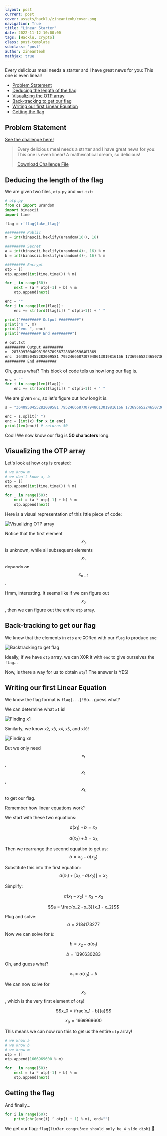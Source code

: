 ```yaml
---
layout: post
current: post
cover: assets/hacklu/zineanteoh/cover.png
navigation: True
title: "Linear Starter"
date: 2022-11-12 10:00:00
tags: [Hacklu, crypto]
class: post-template
subclass: 'post'
author: zineanteoh
mathjax: true
---
```


Every delicious meal needs a starter and I have great news for you: This one is even linear!

-   [Problem Statement](#problem-statement)
-   [Deducing the length of the flag](#deducing-the-length-of-the-flag)
-   [Visualizing the OTP array](#visualizing-the-otp-array)
-   [Back-tracking to get our flag](#back-tracking-to-get-our-flag)
-   [Writing our first Linear Equation](#writing-our-first-linear-equation)
-   [Getting the flag](#getting-the-flag)

## Problem Statement

[See the challenge here!](https://flu.xxx/challenges/5)

> Every delicious meal needs a starter and I have great news for you: This one is even linear! A mathematical dream, so delicious!
>
> [Download Challenge File](https://flu.xxx/static/chall/linearstarter_85b73b02c21744dde33f6282eec18ec3.zip)

## Deducing the length of the flag

We are given two files, `otp.py` and `out.txt`:

```python
# otp.py
from os import urandom
import binascii
import time

flag = r'flag{fake_flag}'

######### Public
m = int(binascii.hexlify(urandom(16)), 16)

######### Secret
a = int(binascii.hexlify(urandom(4)), 16) % m
b = int(binascii.hexlify(urandom(4)), 16) % m

######### Encrypt
otp = []
otp.append(int(time.time()) % m)

for _ in range(50):
    next = (a * otp[-1] + b) % m
    otp.append(next)

enc = ""
for i in range(len(flag)):
    enc += str(ord(flag[i]) ^ otp[i+1]) + " "

print("######### Output #########")
print("m ", m)
print("enc ", enc)
print("######### End #########")
```

```txt
# out.txt
######### Output #########
m  28739970040981503709567288369596407869
enc  3640950455282009581 7952466687307948613019816166 17369565224650736430247096541676484812 22953297873638676928488877237515460574 6789459926483754181974800398181847163 23594281354816491687755064935408616946 13599340837403359325873502361810561387 19178280056739850729152448630210469819 5750796724027627985530525957541452882 14899068761052933017575994683202266588 10708609495728939112384997162322651454 24036844658571121697112504137859157324 4617242990748723227674354943304196855 18811895213158432255382911352169730477 19090734008257354768773800356872218807 23781925047665012503501515791546681866 10347259278484713777649406007853539203 17605109204335680853875403098187626639 2130232046631013730828606948294216620 21291605309616464106136625871603541842 15150606512141085908894479535177870451 11797765787966339319703253967573233539 21189076856862287513809886389691260518 754142039204794340361135836514419126 25917710985296323339724454121714117793 10430306687752180036011806859685360248 14155049792151888529548729619035632390 3277912910544070993632544165961133119 24555483850532783362892269386463254744 21851924633623557709496370345447966529 20098849054794528850763913092125585593 22444745345373743765910753631345826657 13200733808198037288814066436970430062 8007919644650239284152245973135853460 4145783825333884041238186581324648059 7949271522783831154823529866563688327 11327815550981551182285405195735287983 15415826677561422516689603695286902950 7368495634839729216447092354421249405 6733239509344973870819169201534188100 5354313196103706975439863056670652201 13376036093138718246443710729245754760 24103815160796670645668570336373371264 4485216241708087407287873644366957244 22487240697267630545487633525954111207 26218250795526710975934739561708728080 404698605898060412543133749966927487 16026843388557166845903618557603773540 4499819451326175246598693217734651275 27802345808115574172733141693429441358
######### End #########
```

Oh, guess what? This block of code tells us how long our flag is.

```python
enc = ""
for i in range(len(flag)):
    enc += str(ord(flag[i]) ^ otp[i+1]) + " "
```

We are given `enc`, so let's figure out how long it is.

```python
s = "3640950455282009581 7952466687307948613019816166 17369565224650736430247096541676484812 22953297873638676928488877237515460574 6789459926483754181974800398181847163 23594281354816491687755064935408616946 13599340837403359325873502361810561387 19178280056739850729152448630210469819 5750796724027627985530525957541452882 14899068761052933017575994683202266588 10708609495728939112384997162322651454 24036844658571121697112504137859157324 4617242990748723227674354943304196855 18811895213158432255382911352169730477 19090734008257354768773800356872218807 23781925047665012503501515791546681866 10347259278484713777649406007853539203 17605109204335680853875403098187626639 2130232046631013730828606948294216620 21291605309616464106136625871603541842 15150606512141085908894479535177870451 11797765787966339319703253967573233539 21189076856862287513809886389691260518 754142039204794340361135836514419126 25917710985296323339724454121714117793 10430306687752180036011806859685360248 14155049792151888529548729619035632390 3277912910544070993632544165961133119 24555483850532783362892269386463254744 21851924633623557709496370345447966529 20098849054794528850763913092125585593 22444745345373743765910753631345826657 13200733808198037288814066436970430062 8007919644650239284152245973135853460 4145783825333884041238186581324648059 7949271522783831154823529866563688327 11327815550981551182285405195735287983 15415826677561422516689603695286902950 7368495634839729216447092354421249405 6733239509344973870819169201534188100 5354313196103706975439863056670652201 13376036093138718246443710729245754760 24103815160796670645668570336373371264 4485216241708087407287873644366957244 22487240697267630545487633525954111207 26218250795526710975934739561708728080 404698605898060412543133749966927487 16026843388557166845903618557603773540 4499819451326175246598693217734651275 27802345808115574172733141693429441358"

enc = s.split(" ")
enc = [int(x) for x in enc]
print(len(enc)) # returns 50
```

Cool! We now know our flag is **50 characters** long.

## Visualizing the OTP array

Let's look at how `otp` is created:

```python
# we know m
# we don't know a, b
otp = []
otp.append(int(time.time()) % m)

for _ in range(50):
    next = (a * otp[-1] + b) % m
    otp.append(next)
```

Here is a visual representation of this little piece of code:

![Visualizing OTP array](https://i.imgur.com/w1utQFf.png)

Notice that the first element $$x_0$$ is unknown, while all subsequent elements $$x_n$$ depends on $$x_{n-1}$$.

Hmm, interesting. It seems like if we can figure out $$x_0$$, then we can figure out the entire `otp` array.

## Back-tracking to get our flag

We know that the elements in `otp` are XORed with our `flag` to produce `enc`:

![Backtracking to get flag](https://i.imgur.com/weUzrkL.png)

Ideally, if we have `otp` array, we can XOR it with `enc` to give ourselves the `flag`...

Now, is there a way for us to obtain `otp`? The answer is YES!

## Writing our first Linear Equation

We know the flag format is `flag{...}`! So... guess what?

We can determine what `x1` is!

![Finding x1](https://i.imgur.com/s7KRoX0.png)

Similarly, we know `x2`, `x3`, `x4`, `x5`, and `x50`!

![Finding xn](https://i.imgur.com/JrrV0Ku.png)

But we only need $$x_1$$, $$x_2$$, $$x_3$$ to get our flag.

Remember how linear equations work?

We start with these two equations:

$$a (x_1) + b = x_2$$

$$a (x_2) + b = x_3$$

Then we rearrange the second equation to get us:
$$b = x_3 - a (x_2)$$

Substitute this into the first equation:
$$a(x_1) + [x_3 - a(x_2)] = x_2$$

Simplify:

$$a(x_1 - x_2) = x_2 - x_3$$

$$a = \frac{x_2 - x_3}{x_1 - x_2}$$

Plug and solve: $$a = 2184173277$$

Now we can solve for `b`:

$$b = x_2 - a(x_1)$$

$$b = 1390630283$$

Oh, and guess what?

$$x_1 = a(x_0) + b$$

We can now solve for $$x_0$$, which is the very first element of `otp`!

$$x_0 = \frac{x_1 - b}{a}$$

$$x_0 = 1666969600$$

This means we can now run this to get us the entire `otp` array!

```python
# we know a
# we know b
# we know m
otp = []
otp.append(1666969600 % m)

for _ in range(50):
    next = (a * otp[-1] + b) % m
    otp.append(next)
```

## Getting the flag

And finally...

```python
for i in range(50):
    print(chr(enc[i] ^ otp[i + 1] % m), end="")
```

We get our flag: `flag{lin3ar_congru3nce_should_only_be_4_s1de_dish}` 🎉

